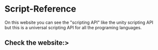 # Script-Reference
<p>On this website you can see the "scripting API" like the unity scripting API but this is a universal scripting API for all the programing languages.</p>

<h2>Check the website:></h2>
<a href="https://cosmodx.github.io/Script-Reference/">

